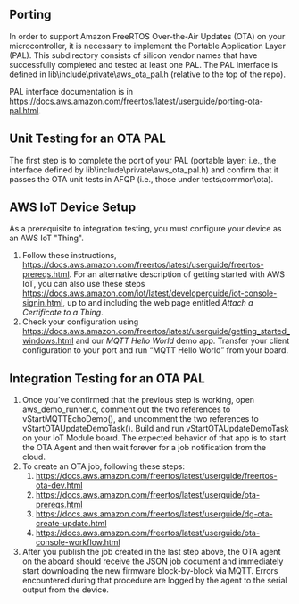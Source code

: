 ## Porting
In order to support Amazon FreeRTOS Over-the-Air Updates (OTA) on your microcontroller, it is necessary to implement the Portable Application Layer (PAL). This subdirectory consists of silicon vendor names that have successfully completed and tested at least one PAL. The PAL interface is defined in lib\include\private\aws_ota_pal.h (relative to the top of the repo).

PAL interface documentation is in https://docs.aws.amazon.com/freertos/latest/userguide/porting-ota-pal.html.

## Unit Testing for an OTA PAL

The first step is to complete the port of your PAL (portable layer; i.e., the interface defined by lib\include\private\aws_ota_pal.h) and confirm that it passes the OTA unit tests in AFQP (i.e., those under tests\common\ota).

## AWS IoT Device Setup

As a prerequisite to integration testing, you must configure your device as an AWS IoT "Thing". 

1. Follow these instructions, https://docs.aws.amazon.com/freertos/latest/userguide/freertos-prereqs.html. For an alternative description of getting started with AWS IoT, you can also use these steps https://docs.aws.amazon.com/iot/latest/developerguide/iot-console-signin.html, up to and including the web page entitled _Attach a Certificate to a Thing_.
2. Check your configuration using https://docs.aws.amazon.com/freertos/latest/userguide/getting_started_windows.html and our _MQTT Hello World_ demo app.
Transfer your client configuration to your port and run “MQTT Hello World” from your board. 

## Integration Testing for an OTA PAL

1. Once you’ve confirmed that the previous step is working, open aws_demo_runner.c, comment out the two references to vStartMQTTEchoDemo(), and uncomment the two references to vStartOTAUpdateDemoTask(). 
Build and run vStartOTAUpdateDemoTask on your IoT Module board. The expected behavior of that app is to start the OTA Agent and then wait forever for a job notification from the cloud.
2. To create an OTA job, following these steps:
    1. https://docs.aws.amazon.com/freertos/latest/userguide/freertos-ota-dev.html
    2. https://docs.aws.amazon.com/freertos/latest/userguide/ota-prereqs.html
    3. https://docs.aws.amazon.com/freertos/latest/userguide/dg-ota-create-update.html
    4. https://docs.aws.amazon.com/freertos/latest/userguide/ota-console-workflow.html
3. After you publish the job created in the last step above, the OTA agent on the aboard should receive the JSON job document and immediately start downloading the new firmware block-by-block via MQTT. Errors encountered during that procedure are logged by the agent to the serial output from the device.

